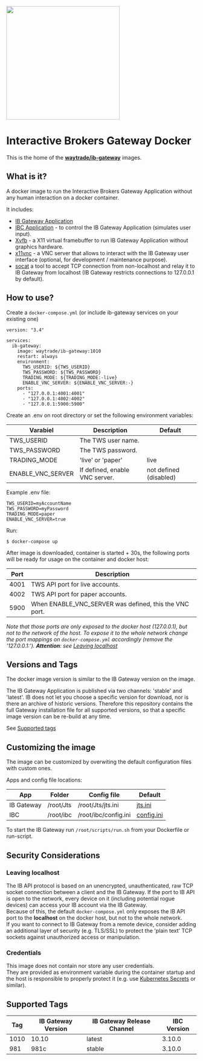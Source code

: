 <img src="https://github.com/waytrade/ib-gateway-docker/blob/master/doc/res/logo.png" height="300" />

# Interactive Brokers Gateway Docker

This is the home of the **[waytrade/ib-gateway](https://hub.docker.com/r/waytrade/ib-gateway)** images.

## What is it?

A docker image to run the Interactive Brokers Gateway Application without any human interaction on a docker container.

It includes:
- [IB Gateway Application](https://www.interactivebrokers.com/en/index.php?f=16457)
- [IBC Application](https://github.com/IbcAlpha/IBC) -
to control the IB Gateway Application (simulates user input).
- [Xvfb](https://www.x.org/releases/X11R7.6/doc/man/man1/Xvfb.1.xhtml) -
a X11 virtual framebuffer to run IB Gateway Application without graphics hardware.
- [x11vnc](https://wiki.archlinux.org/title/x11vnc) -
a VNC server that allows to interact with the IB Gateway user interface (optional, for development / maintenance purpose).
- [socat](https://linux.die.net/man/1/socat) a tool to accept TCP connection from non-localhost and relay it to IB Gateway from localhost (IB Gateway restricts connections to 127.0.0.1 by default).

## How to use?

Create a `docker-compose.yml` (or include ib-gateway services on your 
existing one)
```
version: "3.4"

services:
  ib-gateway:
    image: waytrade/ib-gateway:1010
    restart: always
    environment:
      TWS_USERID: ${TWS_USERID}
      TWS_PASSWORD: ${TWS_PASSWORD}
      TRADING_MODE: ${TRADING_MODE:-live}
      ENABLE_VNC_SERVER: ${ENABLE_VNC_SERVER:-}
    ports:
      - "127.0.0.1:4001:4001"
      - "127.0.0.1:4002:4002"
      - "127.0.0.1:5900:5900"
```

Create an .env on root directory or set the following environment variables:

| Varabiel          | Description                                | Default                |
| ----------------- | ------------------------------------------ | -----------------------|
| TWS_USERID        | The TWS user name.                         |                        |
| TWS_PASSWORD      | The TWS password.                          |                        |
| TRADING_MODE      | 'live' or 'paper'                          | live                   |
| ENABLE_VNC_SERVER | If defined, enable VNC server.             | not defined (disabled) |

Example .env file:
```
TWS_USERID=myAccountName
TWS_PASSWORD=myPassword
TRADING_MODE=paper
ENABLE_VNC_SERVER=true
```

Run:

    $ docker-compose up

After image is downloaded, container is started + 30s, the following ports will be ready for usage on the 
container and docker host:

| Port | Description                                |
| ---- | ------------------------------------------ |
| 4001 | TWS API port for live accounts.            |
| 4002 | TWS API port for paper accounts.           |
| 5900 | When ENABLE_VNC_SERVER was defined, this the VNC port. |

_Note that those ports are only exposed to the docker host (127.0.0.1), 
but not to the network of the host. To expose it to the whole network change the port
mappings on `docker-compose.yml` accordingly (remove the '127.0.0.1:'). 
**Attention**: see [Leaving localhost](#Leaving-localhost)_

## Versions and Tags

The docker image version is similar to the IB Gateway version on the image.

The IB Gateway Application is published via two channels: 'stable' and 'latest'.
IB does not let you choose a specific version for download, nor is there an 
archive of historic versions. Therefore this repository contains the full 
Gateway installation file for all supported versions, so that a specific
image version can be re-build at any time.

See [Supported tags](#Supported-Tags)

## Customizing the image

The image can be customized by overwiting the default configuration files
with custom ones.

Apps and config file locations:

| App |  Folder  | Config file  | Default |
| ---- | -------------------- | ------------ | ------- |
| IB Gateway | /root/Jts | /root/Jts/jts.ini | [jts.ini](https://github.com/waytrade/ib-gateway-docker/blob/master/config/ibgateway/jts.ini) |
| IBC | /root/ibc | /root/ibc/config.ini | [config.ini](https://github.com/waytrade/ib-gateway-docker/blob/master/config/ibc/config.ini) |   

To start the IB Gateway run `/root/scripts/run.sh` from your Dockerfile or
run-script.


## Security Considerations

### Leaving localhost

The IB API protocol is based on an unencrypted, unauthenticated, raw TCP socket 
connection between a client and the IB Gateway. If the port to IB API is open 
to the network, every device on it (including potential rogue devices) can access 
your IB account via the IB Gateway.\
Because of this, the default `docker-compose.yml` only exposes the IB API port 
to the **localhost** on the docker host, but not to the whole network. \
If you want to connect to IB Gateway from a remote device, consider adding an 
additional layer of security (e.g. TLS/SSL) to protect the 'plain text' TCP 
sockets against unauthorized access or manipulation.

### Credentials

This image does not contain nor store any user credentials. \
They are provided as environment variable during the container startup and
the host is responsible to properly protect it (e.g. use 
[Kubernetes Secrets](https://kubernetes.io/docs/concepts/configuration/secret/#using-secrets-as-environment-variables) 
or similar).

## Supported Tags

| Tag | IB Gateway Version | IB Gateway Release Channel | IBC Version |
| --- | ------------------ | -------------------------- |------------ |
| 1010 | 10.10             | latest                     | 3.10.0      |
| 981 | 981c               | stable                     | 3.10.0      |
 
